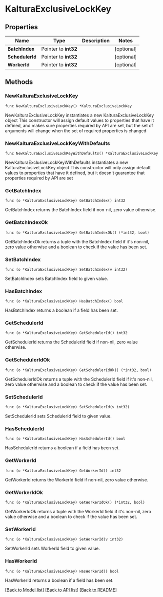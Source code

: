# KalturaExclusiveLockKey

## Properties

Name | Type | Description | Notes
------------ | ------------- | ------------- | -------------
**BatchIndex** | Pointer to **int32** |  | [optional] 
**SchedulerId** | Pointer to **int32** |  | [optional] 
**WorkerId** | Pointer to **int32** |  | [optional] 

## Methods

### NewKalturaExclusiveLockKey

`func NewKalturaExclusiveLockKey() *KalturaExclusiveLockKey`

NewKalturaExclusiveLockKey instantiates a new KalturaExclusiveLockKey object
This constructor will assign default values to properties that have it defined,
and makes sure properties required by API are set, but the set of arguments
will change when the set of required properties is changed

### NewKalturaExclusiveLockKeyWithDefaults

`func NewKalturaExclusiveLockKeyWithDefaults() *KalturaExclusiveLockKey`

NewKalturaExclusiveLockKeyWithDefaults instantiates a new KalturaExclusiveLockKey object
This constructor will only assign default values to properties that have it defined,
but it doesn't guarantee that properties required by API are set

### GetBatchIndex

`func (o *KalturaExclusiveLockKey) GetBatchIndex() int32`

GetBatchIndex returns the BatchIndex field if non-nil, zero value otherwise.

### GetBatchIndexOk

`func (o *KalturaExclusiveLockKey) GetBatchIndexOk() (*int32, bool)`

GetBatchIndexOk returns a tuple with the BatchIndex field if it's non-nil, zero value otherwise
and a boolean to check if the value has been set.

### SetBatchIndex

`func (o *KalturaExclusiveLockKey) SetBatchIndex(v int32)`

SetBatchIndex sets BatchIndex field to given value.

### HasBatchIndex

`func (o *KalturaExclusiveLockKey) HasBatchIndex() bool`

HasBatchIndex returns a boolean if a field has been set.

### GetSchedulerId

`func (o *KalturaExclusiveLockKey) GetSchedulerId() int32`

GetSchedulerId returns the SchedulerId field if non-nil, zero value otherwise.

### GetSchedulerIdOk

`func (o *KalturaExclusiveLockKey) GetSchedulerIdOk() (*int32, bool)`

GetSchedulerIdOk returns a tuple with the SchedulerId field if it's non-nil, zero value otherwise
and a boolean to check if the value has been set.

### SetSchedulerId

`func (o *KalturaExclusiveLockKey) SetSchedulerId(v int32)`

SetSchedulerId sets SchedulerId field to given value.

### HasSchedulerId

`func (o *KalturaExclusiveLockKey) HasSchedulerId() bool`

HasSchedulerId returns a boolean if a field has been set.

### GetWorkerId

`func (o *KalturaExclusiveLockKey) GetWorkerId() int32`

GetWorkerId returns the WorkerId field if non-nil, zero value otherwise.

### GetWorkerIdOk

`func (o *KalturaExclusiveLockKey) GetWorkerIdOk() (*int32, bool)`

GetWorkerIdOk returns a tuple with the WorkerId field if it's non-nil, zero value otherwise
and a boolean to check if the value has been set.

### SetWorkerId

`func (o *KalturaExclusiveLockKey) SetWorkerId(v int32)`

SetWorkerId sets WorkerId field to given value.

### HasWorkerId

`func (o *KalturaExclusiveLockKey) HasWorkerId() bool`

HasWorkerId returns a boolean if a field has been set.


[[Back to Model list]](../README.md#documentation-for-models) [[Back to API list]](../README.md#documentation-for-api-endpoints) [[Back to README]](../README.md)


